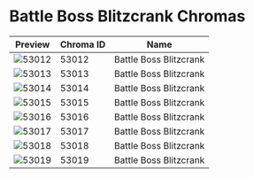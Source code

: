 # Battle Boss Blitzcrank Chromas



| Preview | Chroma ID | Name |
|---------|-----------|------|
| ![53012](https://raw.communitydragon.org/latest/plugins/rcp-be-lol-game-data/global/default/v1/champion-chroma-images/53/53012.png) | 53012 | Battle Boss Blitzcrank |
| ![53013](https://raw.communitydragon.org/latest/plugins/rcp-be-lol-game-data/global/default/v1/champion-chroma-images/53/53013.png) | 53013 | Battle Boss Blitzcrank |
| ![53014](https://raw.communitydragon.org/latest/plugins/rcp-be-lol-game-data/global/default/v1/champion-chroma-images/53/53014.png) | 53014 | Battle Boss Blitzcrank |
| ![53015](https://raw.communitydragon.org/latest/plugins/rcp-be-lol-game-data/global/default/v1/champion-chroma-images/53/53015.png) | 53015 | Battle Boss Blitzcrank |
| ![53016](https://raw.communitydragon.org/latest/plugins/rcp-be-lol-game-data/global/default/v1/champion-chroma-images/53/53016.png) | 53016 | Battle Boss Blitzcrank |
| ![53017](https://raw.communitydragon.org/latest/plugins/rcp-be-lol-game-data/global/default/v1/champion-chroma-images/53/53017.png) | 53017 | Battle Boss Blitzcrank |
| ![53018](https://raw.communitydragon.org/latest/plugins/rcp-be-lol-game-data/global/default/v1/champion-chroma-images/53/53018.png) | 53018 | Battle Boss Blitzcrank |
| ![53019](https://raw.communitydragon.org/latest/plugins/rcp-be-lol-game-data/global/default/v1/champion-chroma-images/53/53019.png) | 53019 | Battle Boss Blitzcrank |